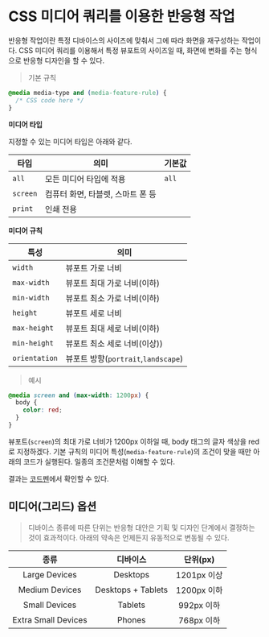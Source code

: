 # CSS 미디어 쿼리를 이용한 반응형 작업

반응형 작업이란 특정 디바이스의 사이즈에 맞춰서 그에 따라 화면을 재구성하는 작업이다. CSS 미디어 쿼리를 이용해서 특정 뷰포트의 사이즈일 때, 화면에 변화를 주는 형식으로 반응형 디자인을 할 수 있다.

> 기본 규칙

```css
@media media-type and (media-feature-rule) {
  /* CSS code here */
}
```

**미디어 타입**

지정할 수 있는 미디어 타입은 아래와 같다.

| 타입     | 의미                              | 기본값 |
| -------- | --------------------------------- | ------ |
| `all`    | 모든 미디어 타입에 적용           | `all`  |
| `screen` | 컴퓨터 화면, 타블렛, 스마트 폰 등 |        |
| `print`  | 인쇄 전용                         |        |

**미디어 규칙**

| 특성          | 의미                                |
| ------------- | ----------------------------------- |
| `width`       | 뷰포트 가로 너비                    |
| `max-width`   | 뷰포트 최대 가로 너비(이하)         |
| `min-width`   | 뷰포트 최소 가로 너비(이하)         |
| `height`      | 뷰포트 세로 너비                    |
| `max-height`  | 뷰포트 최대 세로 너비(이하)         |
| `min-height`  | 뷰포트 최소 세로 너비(이상))        |
| `orientation` | 뷰포트 방향(`portrait`,`landscape`) |

> 예시

```css
@media screen and (max-width: 1200px) {
  body {
    color: red;
  }
}
```

뷰포트(`screen`)의 최대 가로 너비가 1200px 이하일 때, body 태그의 글자 색상을 red로 지정하겠다. 기본 규칙의 미디어 특성(`media-feature-rule`)의 조건이 맞을 때만 아래의 코드가 실행된다. 일종의 조건문처럼 이해할 수 있다.

결과는 [코드펜](https://codepen.io/hyuns619/pen/ZEeWJzB)에서 확인할 수 있다.

## 미디어(그리드) 옵션

> 디바이스 종류에 따른 단위는 반응형 대안은 기획 및 디자인 단계에서 결정하는 것이 효과적이다. 아래의 약속은 언제든지 유동적으로 변동될 수 있다.

|        종류         |      디바이스      |  단위(px)   |
| :-----------------: | :----------------: | :---------: |
|    Large Devices    |      Desktops      | 1201px 이상 |
|   Medium Devices    | Desktops + Tablets | 1200px 이하 |
|    Small Devices    |      Tablets       | 992px 이하  |
| Extra Small Devices |       Phones       | 768px 이하  |
